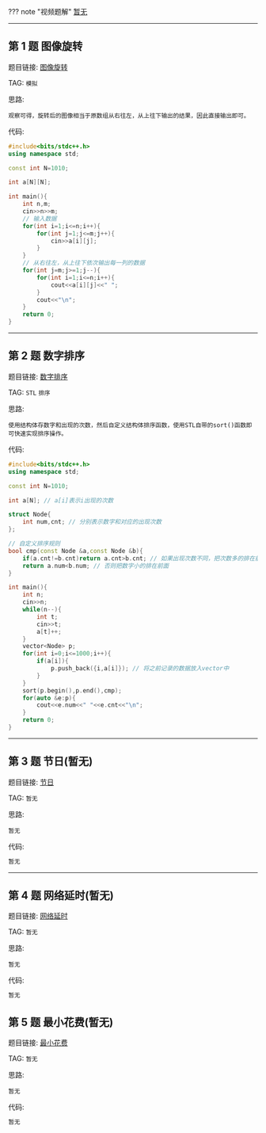 ??? note "视频题解"
    [暂无]()

---

## 第 1 题 图像旋转

题目链接: [图像旋转](http://118.190.20.162/view.page?gpid=T27)

TAG: `模拟`

思路:

`观察可得，旋转后的图像相当于原数组从右往左，从上往下输出的结果，因此直接输出即可。`

代码:

```cpp linenums="1"
#include<bits/stdc++.h>
using namespace std;

const int N=1010;

int a[N][N];

int main(){
    int n,m;
    cin>>n>>m;
    // 输入数据
    for(int i=1;i<=n;i++){
        for(int j=1;j<=m;j++){
            cin>>a[i][j];
        }
    }
    // 从右往左，从上往下依次输出每一列的数据
    for(int j=m;j>=1;j--){
        for(int i=1;i<=n;i++){
            cout<<a[i][j]<<" ";
        }
        cout<<"\n";
    }
    return 0;
}
```

---

## 第 2 题 数字排序

题目链接: [数字排序](http://118.190.20.162/view.page?gpid=T26)

TAG: `STL` `排序`

思路:

`使用结构体存数字和出现的次数，然后自定义结构体排序函数，使用STL自带的sort()函数即可快速实现排序操作。`

代码:

```cpp linenums="1"
#include<bits/stdc++.h>
using namespace std;

const int N=1010;

int a[N]; // a[i]表示i出现的次数

struct Node{
    int num,cnt; // 分别表示数字和对应的出现次数
};

// 自定义排序规则
bool cmp(const Node &a,const Node &b){
    if(a.cnt!=b.cnt)return a.cnt>b.cnt; // 如果出现次数不同，把次数多的排在前面
    return a.num<b.num; // 否则把数字小的排在前面
}

int main(){
    int n;
    cin>>n;
    while(n--){
        int t;
        cin>>t;
        a[t]++;
    }
    vector<Node> p;
    for(int i=0;i<=1000;i++){
        if(a[i]){
            p.push_back({i,a[i]}); // 将之前记录的数据放入vector中
        }
    }
    sort(p.begin(),p.end(),cmp);
    for(auto &e:p){
        cout<<e.num<<" "<<e.cnt<<"\n";
    }
    return 0;
}
```

---

## 第 3 题 节日(暂无)

题目链接: [节日](http://118.190.20.162/view.page?gpid=T25)

TAG: `暂无`

思路:

`暂无`

代码:

```cpp linenums="1"
暂无
```

---

## 第 4 题 网络延时(暂无)

题目链接: [网络延时](http://118.190.20.162/view.page?gpid=T24)

TAG: `暂无`

思路:

`暂无`

代码:

```cpp linenums="1"
暂无
```

## 第 5 题 最小花费(暂无)

题目链接: [最小花费](http://118.190.20.162/view.page?gpid=T23)

TAG: `暂无`

思路:

`暂无`

代码:

```cpp linenums="1"
暂无
```
